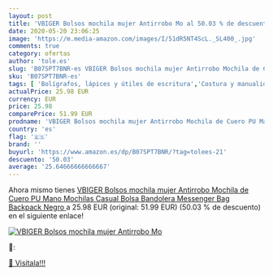 ```yaml
---
layout: post
title: 'VBIGER Bolsos mochila mujer Antirrobo Mo al 50.03 % de descuento'
date: 2020-05-20 23:06:25
image: 'https://m.media-amazon.com/images/I/51dR5NT4ScL._SL400_.jpg'
comments: true
category: ofertas
author: 'tole.es'
slug: 'B07SPT7BNR-es VBIGER Bolsos mochila mujer Antirrobo Mochila de Cuero PU...'
sku: 'B07SPT7BNR-es'
tags: [ 'Bolígrafos, lápices y útiles de escritura','Costura y manualidades','Dibujo','Hogar y cocina','Lápices','Marcadores','Materiales de dibujo','Oficina y papelería','Portaminas','Rotuladores y subrayadores','Subrayadores','backpack','mochila', ]
actualPrice: 25.98 EUR
currency: EUR
price: 25.98
comparePrice: 51.99 EUR
prodname: 'VBIGER Bolsos mochila mujer Antirrobo Mochila de Cuero PU Mano Mochilas Casual Bolsa Bandolera Messenger Bag Backpack  Negro '
country: 'es'
flag: '🇪🇸'
brand: ''
buyurl: 'https://www.amazon.es/dp/B07SPT7BNR/?tag=tolees-21'
descuento: '50.03'
average: '25.64666666666667'
---
```


Ahora mismo tienes [VBIGER Bolsos mochila mujer Antirrobo Mochila de Cuero PU Mano Mochilas Casual Bolsa Bandolera Messenger Bag Backpack  Negro ](https://www.amazon.es/dp/B07SPT7BNR/?tag=tolees-21) a 25.98 EUR (original: 51.99 EUR) (50.03 %  de descuento) en el siguiente enlace!

[![VBIGER Bolsos mochila mujer Antirrobo Mo](https://m.media-amazon.com/images/I/51dR5NT4ScL._SL400_.jpg)](https://www.amazon.es/dp/B07SPT7BNR/?tag=tolees-21)

🔎:


[🛒 Visítala!!!](https://www.amazon.es/dp/B07SPT7BNR/?tag=tolees-21)
